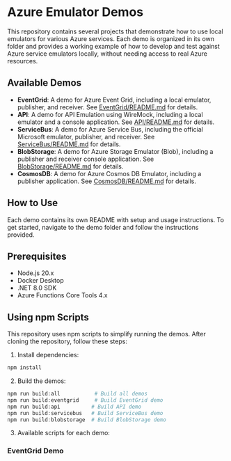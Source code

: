 # Azure Emulator Demos

This repository contains several projects that demonstrate how to use local emulators for various Azure services. Each demo is organized in its own folder and provides a working example of how to develop and test against Azure service emulators locally, without needing access to real Azure resources.

## Available Demos

- **EventGrid**: A demo for Azure Event Grid, including a local emulator, publisher, and receiver. See [EventGrid/README.md](./EventGrid/README.md) for details.
- **API**: A demo for API Emulation using WireMock, including a local emulator and a console application. See [API/README.md](./API/README.md) for details.
- **ServiceBus**: A demo for Azure Service Bus, including the official Microsoft emulator, publisher, and receiver. See [ServiceBus/README.md](./ServiceBus/README.md) for details.
- **BlobStorage**: A demo for Azure Storage Emulator (Blob), including a publisher and receiver console application. See [BlobStorage/README.md](./BlobStorage/README.md) for details.
- **CosmosDB**: A demo for Azure Cosmos DB Emulator, including a publisher application. See [CosmosDB/README.md](./CosmosDB/README.md) for details.

## How to Use

Each demo contains its own README with setup and usage instructions. To get started, navigate to the demo folder and follow the instructions provided.

## Prerequisites
- Node.js 20.x
- Docker Desktop
- .NET 8.0 SDK
- Azure Functions Core Tools 4.x

## Using npm Scripts

This repository uses npm scripts to simplify running the demos. After cloning the repository, follow these steps:

1. Install dependencies:
```powershell
npm install
```

2. Build the demos:
```powershell
npm run build:all           # Build all demos
npm run build:eventgrid     # Build EventGrid demo
npm run build:api          # Build API demo
npm run build:servicebus   # Build ServiceBus demo
npm run build:blobstorage  # Build BlobStorage demo
```

3. Available scripts for each demo:

### EventGrid Demo
```